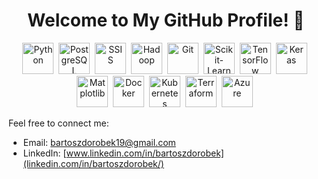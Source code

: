 <h1 align="center"> Welcome to My GitHub Profile! 👋</h1>

<p align="center">
    <img src="https://cdn.jsdelivr.net/gh/devicons/devicon@latest/icons/python/python-original-wordmark.svg" height="50" title="Python" alt="Python"/>&nbsp;
    <img src="https://cdn.jsdelivr.net/gh/devicons/devicon@latest/icons/postgresql/postgresql-original.svg" height="50" title="PostgreSQL" alt="PostgreSQL"/>&nbsp;
    <img src="https://cdn.jsdelivr.net/gh/devicons/devicon@latest/icons/microsoftsqlserver/microsoftsqlserver-plain-wordmark.svg" height="50" title="SSIS" alt="SSIS"/>&nbsp;
    <img src="https://cdn.jsdelivr.net/gh/devicons/devicon@latest/icons/hadoop/hadoop-original.svg" height="50" title="Hadoop" alt="Hadoop"/>&nbsp;
    <img src="https://cdn.jsdelivr.net/gh/devicons/devicon@latest/icons/git/git-original.svg" height="50" title="Git" alt="Git"/>&nbsp;
    <img src="https://cdn.jsdelivr.net/gh/devicons/devicon@latest/icons/scikitlearn/scikitlearn-original.svg" height="50" title="Scikit-Learn" alt="Scikit-Learn"/>&nbsp;
    <img src="https://cdn.jsdelivr.net/gh/devicons/devicon@latest/icons/tensorflow/tensorflow-original.svg" height="50" title="TensorFlow" alt="TensorFlow"/>&nbsp;
    <img src="https://cdn.jsdelivr.net/gh/devicons/devicon@latest/icons/keras/keras-original.svg" height="50" title="Keras" alt="Keras"/>&nbsp;
    <img src="https://cdn.jsdelivr.net/gh/devicons/devicon@latest/icons/matplotlib/matplotlib-original.svg" height="50" title="Matplotlib" alt="Matplotlib"/>&nbsp;
    <img src="https://cdn.jsdelivr.net/gh/devicons/devicon@latest/icons/docker/docker-original.svg" height="50" title="Docker" alt="Docker"/>&nbsp;
    <img src="https://cdn.jsdelivr.net/gh/devicons/devicon@latest/icons/kubernetes/kubernetes-original.svg" height="50" title="Kubernetes" alt="Kubernetes"/>&nbsp;
    <img src="https://cdn.jsdelivr.net/gh/devicons/devicon@latest/icons/terraform/terraform-original.svg" height="50" title="Terraform" alt="Terraform"/>&nbsp;
    <img src="https://cdn.jsdelivr.net/gh/devicons/devicon@latest/icons/azure/azure-original.svg" height="50" title="Azure" alt="Azure"/>&nbsp;

</p>

<!--You can find more about my professional experience in my CV: [View My CV](https://flowcv.com/resume/t4fbqurn3i) -->

Feel free to connect me:

- Email: [bartoszdorobek19@gmail.com](mailto:bartoszdorobek19+github_readme@gmail.com)
- LinkedIn: [www.linkedin.com/in/bartoszdorobek](linkedin.com/in/bartoszdorobek/) 

